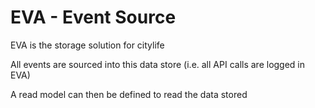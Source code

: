 # EVA - Event Source

EVA is the storage solution for citylife

All events are sourced into this data store (i.e. all API calls are logged in EVA)

A read model can then be defined to read the data stored

